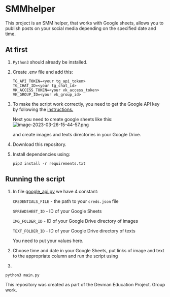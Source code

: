 # SMMhelper 
This project is an SMM helper, that works with Google sheets, allows you to publish posts on your social media depending on the specified date and time.

## At first
1. `Python3` should already be installed.
2. Create .env file and add this:
   
   ```
   TG_API_TOKEN=<your tg_api_token>
   TG_CHAT_ID=<your tg_chat_id>
   VK_ACCESS_TOKEN=<your vk_access_token>
   VK_GROUP_ID=<your vk_group_id>
   ```

3. To make the script work correctly, you need to get the Google API key by following the [instructions.](https://github.com/Sangdak/SMMhelper/blob/master/instruction%20for%20google%20api.md)
   
   Next you need to create google sheets like this:
   ![image-2023-03-26-15-44-57.png](https://i.postimg.cc/Jhr0NY8Y/image-2023-03-26-15-44-57.png)
   
   and create images and texts directories in your Google Drive.
 
4. Download this repository. 
5. Install dependencies using:
  
   `pip3 install -r requirements.txt`

## Running the script

1. In file [google_api.py](https://github.com/Sangdak/SMMhelper/blob/master/google_api.py) we have 4 constant:
   
   `CREDENTIALS_FILE` - the path to your `creds.json` file 
   
   `SPREADSHEET_ID` - ID of your Google Sheets
   
   `IMG_FOLDER_ID` - ID of your Google Drive directory of images
   
   `TEXT_FOLDER_ID` - ID of your Google Drive directory of texts
   
   You need to put your values here.

2. Choose time and date in your Google Sheets, put links of image and text to the appropriate column and run the script using

3. 
``` python
python3 main.py
```































This repository was created as part of the Devman Education Project. Group work.
